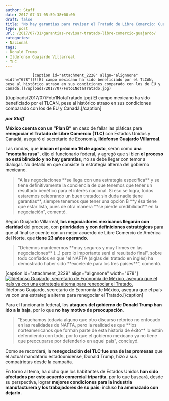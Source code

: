 ```yaml
---
author: Staff
date: 2017-07-31 05:59:38+00:00
draft: false
title: "No hay garantías para revisar el Tratado de Libre Comercio: Guajardo"
type: post
url: /2017/07/31/garantias-revisar-tratado-libre-comercio-guajardo/
categories:
- Nacional
tags:
- Donald Trump
- Ildefonso Guajardo Villarreal
- TLC
---
```



				[caption id="attachment_2228" align="alignnone" width="678"][![El campo mexicano ha sido beneficiado por el TLCAN, pese al histórico atraso en sus condiciones comparado con los de EU y Canadá.](/uploads/2017/07/Foto1NotaTratado.jpg)
](/uploads/2017/07/Foto1NotaTratado.jpg) El campo mexicano ha sido beneficiado por el TLCAN, pese al histórico atraso en sus condiciones comparado con los de EU y Canadá.[/caption]

_**por Staff**_

**México cuenta con un “Plan B”** en caso de fallar las pláticas para **renegociar el Tratado de Libre Comercio (TLC)** con Estados Unidos y Canadá, aseguró el secretario de Economía, **Ildefonso Guajardo Villarreal.**

Las rondas, que **inician el próximo 16 de agosto**, serán como **una "montaña rusa"**, dijo el funcionario federal, y agregó que si bien **el proceso no está blindado y no hay garantías**, no se debe llegar con temor a dialogar. No detalló en qué consiste la estrategia alterna del gobierno mexicano.


<blockquote>"A las negociaciones **se llega con una estrategia específica** y se tiene definitivamente la conciencia de que tenemos que tener un resultado benéfico para el interés nacional. Si eso se logra, todos estaremos celebrando un buen tratado; sin duda nadie tiene garantías**, siempre tenemos que tener una opción B **y ésa tiene que estar lista, pues de otra manera **se pierde credibilidad** en la negociación", comentó.</blockquote>


Según Guajardo Villarreal, **los negociadores mexicanos llegarán con claridad** del proceso, con **prioridades y con definiciones estratégicas** para que al final se cuente con un mejor acuerdo de Libre Comercio de América del Norte, que **tiene 23 años operando.**


<blockquote>"Debemos mantenernos **muy seguros y muy firmes en las negociaciones** (…) pero lo importante será el resultado final", sobre todo confiados en que "el NAFTA (siglas del tratado en inglés) ha demostrado haber sido **excelente para los tres países**", comentó.</blockquote>


[caption id="attachment_2229" align="alignnone" width="678"][![Ildefonso Guajardo, secretario de Economía de México, asegura que el país va con una estrategia alterna para renegociar el Tratado.](/uploads/2017/07/Foto2NotaTratado.jpg)
](/uploads/2017/07/Foto2NotaTratado.jpg) Ildefonso Guajardo, secretario de Economía de México, asegura que el país va con una estrategia alterna para renegociar el Tratado.[/caption]

Para el funcionario federal, los **ataques del gobierno de Donald Trump han ido a la baja**, por lo que **no hay motivo de preocupación**.


<blockquote>"Escuchamos todavía alguno que otro discurso retórico no enfocado en las realidades de NAFTA, pero la realidad es que **los norteamericanos que forman parte de esta historia de éxito** lo están defendiendo con todo, por lo que el gobierno mexicano ya no tiene que preocuparse por defenderlo en aquel país", concluyó.</blockquote>


Como se recordará, la **renegociación del TLC fue una de las promesas** que el actual mandatario estadounidense, Donald Trump, hizo a sus compatriotas desde la campaña.

En torno al tema, ha dicho que los habitantes de Estados Unidos **han sido afectados por este acuerdo comercial tripartita**, por lo que buscará, desde su perspectiva, lograr **mejores condiciones para la industria manufacturera y los trabajadores de su país**; incluso **ha amenazado con dejarlo.**		

